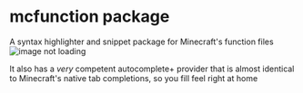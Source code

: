 # mcfunction package

A syntax highlighter and snippet package for Minecraft's function files
![image not loading](https://mryurihi.github.io/atom-mcfunction-image.png)

It also has a *very* competent autocomplete+ provider that is almost identical to Minecraft's native tab completions, so you fill feel right at home
